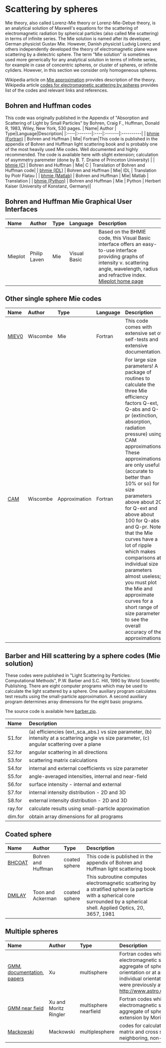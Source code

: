 # Scattering by spheres #
Mie theory, also called Lorenz-Mie theory or Lorenz-Mie-Debye theory, is an analytical solution of Maxwell's equations for the scattering of electromagnetic radiation by spherical particles (also called Mie scattering) in terms of infinite series. The Mie solution is named after its developer, German physicist Gustav Mie. However, Danish physicist Ludvig Lorenz and others independently developed the theory of electromagnetic plane wave scattering by a dielectric sphere. The term "Mie solution" is sometimes used more generically for any analytical solution in terms of infinite series, for example in case of concentric spheres, or cluster of spheres, or infinite cyliders. However, in this section we consider only homogeneous spheres.

Wikipedia article on  [Mie approximation](http://en.wikipedia.org/wiki/Mie_theory) provides description of the theory.
Wikipedia article [codes for electromagnetic scattering by spheres](http://en.wikipedia.org/wiki/Codes_for_electromagnetic_scattering_by_spheres) provides list of the codes and relevant links and references.

## Bohren and Huffman codes ##
This code was originally published in the Appendix of "Absorption and Scattering of Light by Small Particles"  by Bohren, Craig F., Huffman, Donald R, 1983, Wiley, New York, 530 pages.
| Name| Author | Type|Language|Description|
|:----|:-------|:----|:-------|:----------|
| [bhmie (Fortran)](http://scatterlib.googlecode.com/files/bhmie-f.zip) | Bohren and Huffman |  Mie| Fortran|This code is published in the appendix of Bohren and Huffman light scattering book and is probably one of the most heavily used Mie codes. Well documented and highly recommended.  The code is available here with slight extension; calculation of asymmetry paremeter (done by B. T.  Draine of Princeton University) |
| [bhmie (C)](http://scatterlib.googlecode.com/files/bhmie-c.zip) | Bohren and Huffman |  Mie| C      | Translation of  Bohren and Huffman code|
| [bhmie (IDL)](http://scatterlib.googlecode.com/files/bhmie-idl.zip) | Bohren and Huffman |  Mie|  IDL   | Translation by Piotr Flatau |
| [bhmie (Matlab)](http://scatterlib.googlecode.com/files/bhmie-matlab.zip) | Bohren and Huffman |  Mie| Matlab | Translation  |
| [bhmie (Python)](http://scatterlib.googlecode.com/files/bhmie_herbert_kaiser_july2012.py) | Bohren and Huffman | Mie | Python | Herbert Kaiser (University of Konstanz, Germany)|

## Bohren and Huffman Mie Graphical User Interfaces ##
|Name|Author|Type|Language|Description|
|:---|:-----|:---|:-------|:----------|
|Mieplot|Philip Laven|Mie |Visual Basic|Based on the BHMIE code, this Visual Basic interface offers an easy-to-use interface providing graphs of intensity v. scattering angle, wavelength, radius and refractive index. [Mieplot home page](http://www.philiplaven.com/mieplot.htm)|

## Other single sphere Mie codes ##
| Name| Author | Type| Language| Description|
|:----|:-------|:----|:--------|:-----------|
|[MIEV0](http://scatterlib.googlecode.com/files/wiscombe_miev.zip)|  Wiscombe | Mie | Fortran | This code comes with extensive set of self-tests and extensive documentation. |
|[CAM](http://scatterlib.googlecode.com/files/wiscombe_mieapx.zip) | Wiscombe | Approximation | Fortran | For large size parameters!  A package of routines to calculate the three Mie efficiency factors Q-ext, Q-abs and Q-pr (extinction, absorption, radiation pressure) using CAM approximations. These approximations are only useful (accurate to better than 10% or so) for size parameters above about 20 for Q-ext and above about 100 for Q-abs and Q-pr. Note that the Mie curves have a lot of ripple which makes comparisons at individual size parameters almost useless; you must plot the Mie and approximate curves for a short range of size parameter to see the overall accuracy of the approximations. |

## Barber and Hill scattering by a sphere codes (Mie solution) ##
These codes were published in "Light Scattering by Particles: Computational Methods", P.W. Barber and S.C. Hill, 1990 by World Scientific Publishing. There are eight computer programs which may be used to calculate the light scattered by a sphere. One auxiliary program calculates test results using the small-particle approximation.  A second auxiliary program determines array dimensions for the eight basic programs.

The source code is available here [barber.zip](http://scatterlib.googlecode.com/files/barber.zip).

| Name|Description|
|:----|:----------|
|S1.for|    (a)  efficiencies (ext.,sca.,abs.) vs size parameter, (b)  intensity at a scattering angle vs size parameter, (c)  angular scattering over a plane|
|S2.for |   angular scattering in all directions|
|S3.for |   scattering matrix calculations|
|S4.for |   internal and external coefficients vs size parameter|
|S5.for |   angle-averaged intensities, internal and near-field|
|S6.for |   surface intensity - internal and external|
|S7.for |   internal intensity distribution - 2D and 3D|
|S8.for |   external intensity distribution - 2D and 3D|
|ray.for |  calculate results using small-particle approximation|
|dim.for  | obtain array dimensions for all programs|


## Coated sphere ##
|Name|Author|Type|Description|
|:---|:-----|:---|:----------|
|[BHCOAT](http://scatterlib.googlecode.com/files/bhcoat.zip)|Bohren and Huffman|coated sphere|This code is published in the appendix of Bohren and Huffman light scattering book|
|[DMlLAY](http://scatterlib.googlecode.com/files/wiscombe_dmilay.zip)|Toon and Ackerman|coated sphere|This subroutine computes electromagnetic scattering by a stratified sphere (a particle with a spherical core surrounded by a spherical shell. Applied Optics, 20, 3657, 1981|

## Multiple spheres ##
|Name|Author|Type|Description|
|:---|:-----|:---|:----------|
|[GMM](http://scatterlib.googlecode.com/files/xu_codes.zip), [documentation](http://scatterlib.googlecode.com/files/xu_description.zip), [papers](http://scatterlib.googlecode.com/files/xu_papers.zip)|Xu    |multisphere|Fortran codes which calculate (exactly) electromagnetic scattering by an aggregate of spheres in a single orientation or at an average over individual orientations (these codes were previously available on http://www.astro.ufl.edu/~xu/codes.htm)|
|[GMM near field](http://scatterlib.googlecode.com/files/GMM_FIELD.zip)|Xu and Moritz Ringler |multisphere nearfield|Fortran codes which calculate (exactly) electromagnetic scattering by an aggregate of spheres including nearfield extension by Moritz Ringler|
|[Mackowski](http://scatterlib.googlecode.com/files/mackowski_spheres.zip)|Mackowski|multiplesphere|codes for calculation of the scattering matrix and cross sections of neighboring, non-intersecting spheres.|